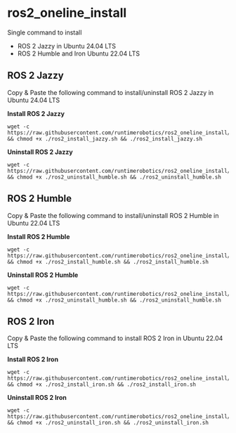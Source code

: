 
# ros2_oneline_install
Single command to install 
* ROS 2 Jazzy in Ubuntu 24.04 LTS
* ROS 2 Humble and Iron Ubuntu 22.04 LTS

## ROS 2 Jazzy

Copy & Paste the following command to install/uninstall ROS 2 Jazzy in Ubuntu 24.04 LTS

**Install ROS 2 Jazzy**

```
wget -c https://raw.githubusercontent.com/runtimerobotics/ros2_oneline_install/main/ros2_install_jazzy.sh && chmod +x ./ros2_install_jazzy.sh && ./ros2_install_jazzy.sh
```

**Uninstall ROS 2 Jazzy**

```
wget -c https://raw.githubusercontent.com/runtimerobotics/ros2_oneline_install/main/ros2_uninstall_humble.sh && chmod +x ./ros2_uninstall_humble.sh && ./ros2_uninstall_humble.sh
```



## ROS 2 Humble

Copy & Paste the following command to install/uninstall ROS 2 Humble in Ubuntu 22.04 LTS

**Install ROS 2 Humble**

```
wget -c https://raw.githubusercontent.com/runtimerobotics/ros2_oneline_install/main/ros2_install_humble.sh && chmod +x ./ros2_install_humble.sh && ./ros2_install_humble.sh
```

**Uninstall ROS 2 Humble**

```
wget -c https://raw.githubusercontent.com/runtimerobotics/ros2_oneline_install/main/ros2_uninstall_humble.sh && chmod +x ./ros2_uninstall_humble.sh && ./ros2_uninstall_humble.sh
```


## ROS 2 Iron

Copy & Paste the following command to install ROS 2 Iron in Ubuntu 22.04 LTS

**Install ROS 2 Iron**

```
wget -c https://raw.githubusercontent.com/runtimerobotics/ros2_oneline_install/main/ros2_install_iron.sh && chmod +x ./ros2_install_iron.sh && ./ros2_install_iron.sh
```

**Uninstall ROS 2 Iron**

```
wget -c https://raw.githubusercontent.com/runtimerobotics/ros2_oneline_install/main/ros2_uninstall_iron.sh && chmod +x ./ros2_uninstall_iron.sh && ./ros2_uninstall_iron.sh
```
